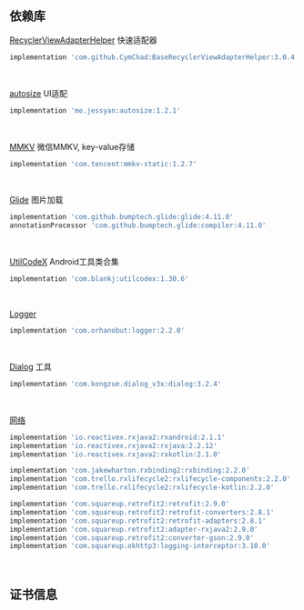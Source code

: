 ## 依赖库

[RecyclerViewAdapterHelper](https://github.com/CymChad/BaseRecyclerViewAdapterHelper) 快速适配器

```groovy
implementation 'com.github.CymChad:BaseRecyclerViewAdapterHelper:3.0.4'
```

<br/>

[autosize](https://github.com/jackmoore/autosize) UI适配

```groovy
implementation 'me.jessyan:autosize:1.2.1'
```

<br/>

[MMKV](https://github.com/Tencent/MMKV) 微信MMKV, key-value存储

```groovy
implementation 'com.tencent:mmkv-static:1.2.7'
```

<br/>

[Glide](https://github.com/bumptech/glide) 图片加载

```groovy
implementation 'com.github.bumptech.glide:glide:4.11.0'
annotationProcessor 'com.github.bumptech.glide:compiler:4.11.0'
```

<br/>

[UtilCodeX](https://github.com/Blankj/AndroidUtilCode) Android工具类合集

```groovy
implementation 'com.blankj:utilcodex:1.30.6'
```

<br/>

[Logger](https://github.com/orhanobut/logger) 

```groovy
implementation 'com.orhanobut:logger:2.2.0'
```

<br/>

[Dialog](https://github.com/kongzue/DialogX) 工具

```groovy
implementation 'com.kongzue.dialog_v3x:dialog:3.2.4'
```

<br/>

[网络](https://github.com/square/retrofit)

```groovy
implementation 'io.reactivex.rxjava2:rxandroid:2.1.1'
implementation 'io.reactivex.rxjava2:rxjava:2.2.12'
implementation 'io.reactivex.rxjava2:rxkotlin:2.1.0'

implementation 'com.jakewharton.rxbinding2:rxbinding:2.2.0'
implementation 'com.trello.rxlifecycle2:rxlifecycle-components:2.2.0'
implementation 'com.trello.rxlifecycle2:rxlifecycle-kotlin:2.2.0'

implementation 'com.squareup.retrofit2:retrofit:2.9.0'
implementation 'com.squareup.retrofit2:retrofit-converters:2.8.1'
implementation 'com.squareup.retrofit2:retrofit-adapters:2.8.1'
implementation 'com.squareup.retrofit2:adapter-rxjava2:2.9.0'
implementation 'com.squareup.retrofit2:converter-gson:2.9.0'
implementation 'com.squareup.okhttp3:logging-interceptor:3.10.0'
```

<br/>

## 证书信息
